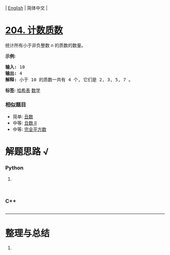 | [English](README_EN.md) | 简体中文 |

# [204. 计数质数](https://leetcode-cn.com/problems/count-primes)
<p>统计所有小于非负整数&nbsp;<em>n&nbsp;</em>的质数的数量。</p>

<p><strong>示例:</strong></p>

<pre><strong>输入:</strong> 10
<strong>输出:</strong> 4
<strong>解释:</strong> 小于 10 的质数一共有 4 个, 它们是 2, 3, 5, 7 。
</pre>

**标签:**  [哈希表](https://leetcode-cn.com/tag/hash-table) [数学](https://leetcode-cn.com/tag/math) 
 ### 相似题目
- 简单:	[丑数](https://leetcode-cn.com/problems/ugly-number) 
- 中等:	[丑数 II](https://leetcode-cn.com/problems/ugly-number-ii) 
- 中等:	[完全平方数](https://leetcode-cn.com/problems/perfect-squares) 

# 解题思路 √

### Python

1. 

```python

```


```python

```

### C++

```cpp

```

---



# 整理与总结

1. 